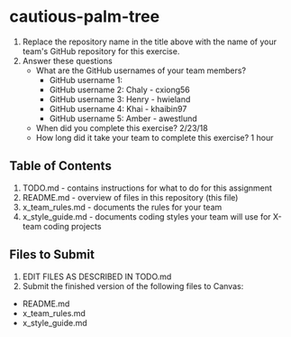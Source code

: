 # cautious-palm-tree

1. Replace the repository name in the title above with the name of your team's GitHub repository for this exercise.
2. Answer these questions
   * What are the GitHub usernames of your team members?
       * GitHub username 1:
       * GitHub username 2: Chaly - cxiong56
       * GitHub username 3: Henry - hwieland
       * GitHub username 4: Khai - khaibin97
       * GitHub username 5: Amber - awestlund
   * When did you complete this exercise? 
   2/23/18
   * How long did it take your team to complete this exercise? 
   1 hour

## Table of Contents

1. TODO.md - contains instructions for what to do for this assignment
2. README.md - overview of files in this repository (this file)
3. x_team_rules.md - documents the rules for your team
4. x_style_guide.md - documents coding styles your team will use for X-team coding projects

## Files to Submit

1. EDIT FILES AS DESCRIBED IN TODO.md
2. Submit the finished version of the following files to Canvas:

* README.md
* x_team_rules.md
* x_style_guide.md
